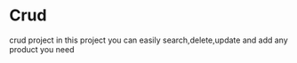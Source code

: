 # Crud
crud project
in this project you can easily search,delete,update and add any product you need 
